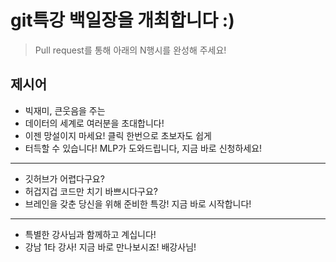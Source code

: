 # git특강 백일장을 개최합니다 :) 
> Pull request를 통해 아래의 N행시를 완성해 주세요!

## 제시어
- 빅재미, 큰웃음을 주는
- 데이터의 세계로 여러분을 초대합니다!
- 이젠 망설이지 마세요! 클릭 한번으로 초보자도 쉽게
- 터득할 수 있습니다! MLP가 도와드립니다, 지금 바로 신청하세요!
---
- 깃허브가 어렵다구요?
- 허겁지겁 코드만 치기 바쁘시다구요?
- 브레인을 갖춘 당신을 위해 준비한 특강! 지금 바로 시작합니다!
---
- 특별한 강사님과 함께하고 계십니다!
- 강남 1타 강사! 지금 바로 만나보시죠! 배강사님!

